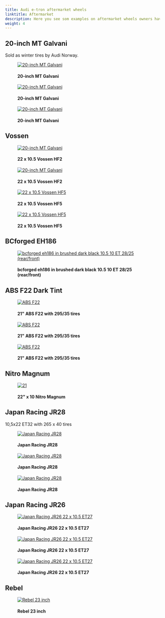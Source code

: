 ```yaml
---
title: Audi e-tron aftermarket wheels
linktitle: Aftermarket
description: Here you see som examples on aftermarket wheels owners have put on their Audi e-tron
weight: 4
---
```

<!-- markdownlint-disable MD033 -->
## 20-inch MT Galvani

Sold as winter tires by Audi Norway.

<figure>
    <a href="https://media.electrichasgoneaudi.net/multimedia/models/e-tron/exterior/wheels/aftermarket/mtgalvani_1.jpg">
        <img src="https://media.electrichasgoneaudi.net/multimedia/models/e-tron/exterior/wheels/aftermarket/mtgalvani_1s.jpg" alt="20-inch MT Galvani" title="20-inch MT Galvani">
    </a>
    <figcaption><h4>20-inch MT Galvani</h4></figcaption>
</figure>

<figure>
    <a href="https://media.electrichasgoneaudi.net/multimedia/models/e-tron/exterior/wheels/aftermarket/mtgalvani_2.jpg">
        <img src="https://media.electrichasgoneaudi.net/multimedia/models/e-tron/exterior/wheels/aftermarket/mtgalvani_2s.jpg" alt="20-inch MT Galvani" title="20-inch MT Galvani">
    </a>
    <figcaption><h4>20-inch MT Galvani</h4></figcaption>
</figure>

<figure>
    <a href="https://media.electrichasgoneaudi.net/multimedia/models/e-tron/exterior/wheels/aftermarket/mtgalvani_3.jpg">
        <img src="https://media.electrichasgoneaudi.net/multimedia/models/e-tron/exterior/wheels/aftermarket/mtgalvani_3s.jpg" alt="20-inch MT Galvani" title="20-inch MT Galvani">
    </a>
    <figcaption><h4>20-inch MT Galvani</h4></figcaption>
</figure>

## Vossen

<figure>
    <a href="https://media.electrichasgoneaudi.net/multimedia/models/e-tron/exterior/wheels/aftermarket/aftermarket1.jpg">
        <img src="https://media.electrichasgoneaudi.net/multimedia/models/e-tron/exterior/wheels/aftermarket/aftermarket1.jpg" alt="20-inch MT Galvani" title="22 x 10.5 Vossen HF2">
    </a>
    <figcaption><h4>22 x 10.5 Vossen HF2</h4></figcaption>
</figure>

<figure>
    <a href="https://media.electrichasgoneaudi.net/multimedia/models/e-tron/exterior/wheels/aftermarket/vossenhf2.jpg">
        <img src="https://media.electrichasgoneaudi.net/multimedia/models/e-tron/exterior/wheels/aftermarket/vossenhf2s.jpg" alt="20-inch MT Galvani" title="22 x 10.5 Vossen HF2">
    </a>
    <figcaption><h4>22 x 10.5 Vossen HF2</h4></figcaption>
</figure>

<figure>
    <a href="https://media.electrichasgoneaudi.net/multimedia/models/e-tron/exterior/wheels/aftermarket/vossenhf5_1.jpg">
        <img src="https://media.electrichasgoneaudi.net/multimedia/models/e-tron/exterior/wheels/aftermarket/vossenhf5_1s.jpg" alt="22 x 10.5 Vossen HF5" title="22 x 10.5 Vossen HF5">
    </a>
    <figcaption><h4>22 x 10.5 Vossen HF5</h4></figcaption>
</figure>

<figure>
    <a href="https://media.electrichasgoneaudi.net/multimedia/models/e-tron/exterior/wheels/aftermarket/vossenhf5_2.jpg">
        <img src="https://media.electrichasgoneaudi.net/multimedia/models/e-tron/exterior/wheels/aftermarket/vossenhf5_2s.jpg" alt="22 x 10.5 Vossen HF5" title="22 x 10.5 Vossen HF5">
    </a>
    <figcaption><h4>22 x 10.5 Vossen HF5</h4></figcaption>
</figure>

## BCforged EH186

<figure>
    <a href="https://media.electrichasgoneaudi.net/multimedia/models/e-tron/exterior/wheels/aftermarket/aftermarket2.jpg">
        <img src="https://media.electrichasgoneaudi.net/multimedia/models/e-tron/exterior/wheels/aftermarket/aftermarket2.jpg" alt="bcforged eh186 in brushed dark black 10.5 10 ET 28/25 (rear/front)" title="bcforged eh186 in brushed dark black 10.5 10 ET 28/25 (rear/front)">
    </a>
    <figcaption><h4>bcforged eh186 in brushed dark black 10.5 10 ET 28/25 (rear/front)</h4></figcaption>
</figure>

## ABS F22 Dark Tint

<figure>
    <a href="https://media.electrichasgoneaudi.net/multimedia/models/e-tron/exterior/wheels/aftermarket/absf22_1.jpg">
        <img src="https://media.electrichasgoneaudi.net/multimedia/models/e-tron/exterior/wheels/aftermarket/absf22_1s.jpg" alt="ABS F22" title="ABS F22">
    </a>
    <figcaption><h4>21" ABS F22 with 295/35 tires</h4></figcaption>
</figure>

<figure>
    <a href="https://media.electrichasgoneaudi.net/multimedia/models/e-tron/exterior/wheels/aftermarket/absf22_2.jpg">
        <img src="https://media.electrichasgoneaudi.net/multimedia/models/e-tron/exterior/wheels/aftermarket/absf22_2s.jpg" alt="ABS F22" title="ABS F22">
    </a>
    <figcaption><h4>21" ABS F22 with 295/35 tires</h4></figcaption>
</figure>

<figure>
    <a href="https://media.electrichasgoneaudi.net/multimedia/models/e-tron/exterior/wheels/aftermarket/absf22_3.jpg">
        <img src="https://media.electrichasgoneaudi.net/multimedia/models/e-tron/exterior/wheels/aftermarket/absf22_3s.jpg" alt="ABS F22" title="ABS F22">
    </a>
    <figcaption><h4>21" ABS F22 with 295/35 tires</h4></figcaption>
</figure>


## Nitro Magnum

<figure>
    <a href="https://media.electrichasgoneaudi.net/multimedia/models/e-tron/exterior/wheels/aftermarket/nitro_1.jpg">
        <img src="https://media.electrichasgoneaudi.net/multimedia/models/e-tron/exterior/wheels/aftermarket/nitro_1s.jpg" alt="21" Nitro Magnum" title="21" Nitro Magnum">
    </a>
    <figcaption><h4>22" x 10 Nitro Magnum</h4></figcaption>
</figure>

## Japan Racing JR28

10,5x22 ET32 with 265 x 40 tires

<figure>
    <a href="https://media.electrichasgoneaudi.net/multimedia/models/e-tron/exterior/wheels/aftermarket/japan_1.jpg">
        <img src="https://media.electrichasgoneaudi.net/multimedia/models/e-tron/exterior/wheels/aftermarket/japan_1s.jpg" alt="Japan Racing JR28" title="Japan Racing JR28">
    </a>
    <figcaption><h4>Japan Racing JR28</h4></figcaption>
</figure>

<figure>
    <a href="https://media.electrichasgoneaudi.net/multimedia/models/e-tron/exterior/wheels/aftermarket/japan_2.jpg">
        <img src="https://media.electrichasgoneaudi.net/multimedia/models/e-tron/exterior/wheels/aftermarket/japan_2s.jpg" alt="Japan Racing JR28" title="Japan Racing JR28">
    </a>
    <figcaption><h4>Japan Racing JR28</h4></figcaption>
</figure>

<figure>
    <a href="https://media.electrichasgoneaudi.net/multimedia/models/e-tron/exterior/wheels/aftermarket/japan_3.jpg">
        <img src="https://media.electrichasgoneaudi.net/multimedia/models/e-tron/exterior/wheels/aftermarket/japan_3s.jpg" alt="Japan Racing JR28" title="Japan Racing JR28">
    </a>
    <figcaption><h4>Japan Racing JR28</h4></figcaption>
</figure>

## Japan Racing JR26

<figure>
    <a href="https://media.electrichasgoneaudi.net/multimedia/models/e-tron/exterior/wheels/aftermarket/japan_4.jpg">
        <img src="https://media.electrichasgoneaudi.net/multimedia/models/e-tron/exterior/wheels/aftermarket/japan_4s.jpg" alt="Japan Racing JR26 22 x 10.5 ET27" title="Japan Racing JR26 22 x 10.5 ET27">
    </a>
    <figcaption><h4>Japan Racing JR26 22 x 10.5 ET27</h4></figcaption>
</figure>

<figure>
    <a href="https://media.electrichasgoneaudi.net/multimedia/models/e-tron/exterior/wheels/aftermarket/japan_5.jpg">
        <img src="https://media.electrichasgoneaudi.net/multimedia/models/e-tron/exterior/wheels/aftermarket/japan_5s.jpg" alt="Japan Racing JR26 22 x 10.5 ET27" title="Japan Racing JR26 22 x 10.5 ET27">
    </a>
    <figcaption><h4>Japan Racing JR26 22 x 10.5 ET27</h4></figcaption>
</figure>

<figure>
    <a href="https://media.electrichasgoneaudi.net/multimedia/models/e-tron/exterior/wheels/aftermarket/japan_6.jpg">
        <img src="https://media.electrichasgoneaudi.net/multimedia/models/e-tron/exterior/wheels/aftermarket/japan_6s.jpg" alt="Japan Racing JR26 22 x 10.5 ET27" title="Japan Racing JR26 22 x 10.5 ET27">
    </a>
    <figcaption><h4>Japan Racing JR26 22 x 10.5 ET27</h4></figcaption>
</figure>

## Rebel

<figure>
    <a href="https://media.electrichasgoneaudi.net/multimedia/models/e-tron/exterior/wheels/aftermarket/rebel1.jpg">
        <img src="https://media.electrichasgoneaudi.net/multimedia/models/e-tron/exterior/wheels/aftermarket/rebel1s.jpg" alt="Rebel 23 inch" title="Rebel 23 inch">
    </a>
    <figcaption><h4>Rebel 23 inch</h4></figcaption>
</figure>


